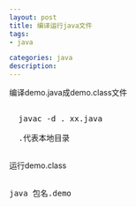 ```yaml
---
layout: post
title: 编译运行java文件
tags:
- java

categories: java
description:
---
```


编译demo.java成demo.class文件

<pre>

  javac -d . xx.java  

  .代表本地目录

</pre>

运行demo.class

<pre>

java 包名.demo

</pre>
